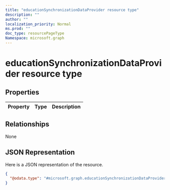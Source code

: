 ```yaml
---
title: "educationSynchronizationDataProvider resource type"
description: ""
author: ""
localization_priority: Normal
ms.prod: ""
doc_type: resourcePageType
Namespace: microsoft.graph
---
```



# educationSynchronizationDataProvider resource type



## Properties
|Property|Type|Description|
|:---|:---|:---|

## Relationships
None

## JSON Representation
Here is a JSON representation of the resource.
<!-- {
  "blockType": "resource",
  "@odata.type": "microsoft.graph.educationSynchronizationDataProvider"
}
-->
``` json
{
  "@odata.type": "#microsoft.graph.educationSynchronizationDataProvider"
}
```

